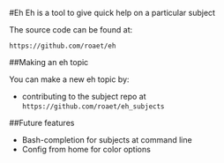 #Eh
Eh is a tool to give quick help on a particular subject

The source code can be found at:

```
https://github.com/roaet/eh
```

##Making an eh topic

You can make a new eh topic by:

- contributing to the subject repo at `https://github.com/roaet/eh_subjects`

##Future features

- Bash-completion for subjects at command line
- Config from home for color options
